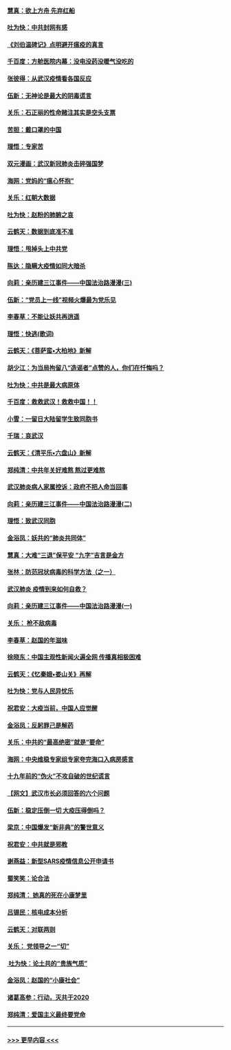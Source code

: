 #### [慧真：欲上方舟 先弃红船](../pages/nsc993/n11853483.md?t=02081811) 
#### [吐为快：中共封网有感](../pages/nsc993/n11852575.md?t=02081811) 
#### [《刘伯温碑记》点明避开瘟疫的真言](../pages/nsc993/n11852128.md?t=02081811) 
#### [千百度：方舱医院内幕：没电没药没暖气没吃的](../pages/nsc993/n11850211.md?t=02081811) 
#### [张彼得：从武汉疫情看各国反应](../pages/nsc993/n11850102.md?t=02081811) 
#### [伍新：无神论是最大的阴毒谎言](../pages/nsc993/n11846129.md?t=02081811) 
#### [关乐：石正丽的性命赌注其实是空头支票](../pages/nsc993/n11846109.md?t=02081811) 
#### [苦胆：戴口罩的中国](../pages/nsc993/n11845576.md?t=02081811) 
#### [理悟：专家苦](../pages/nsc993/n11845564.md?t=02081811) 
#### [双元漫画：武汉新冠肺炎击碎强国梦](../pages/nsc993/n11843320.md?t=02081811) 
#### [海网：党妈的“瘟心怀抱”](../pages/nsc993/n11840740.md?t=02081811) 
#### [关乐：红朝大数据](../pages/nsc993/n11840675.md?t=02081811) 
#### [吐为快：赵粉的肺腑之哀](../pages/nsc993/n11840618.md?t=02081811) 
#### [云鹤天：数据到底准不准](../pages/nsc993/n11840325.md?t=02081811) 
#### [理悟：甩掉头上中共党](../pages/nsc993/n11838826.md?t=02081811) 
#### [陈达：隐瞒大疫情如同大暗杀](../pages/nsc993/n11838771.md?t=02081811) 
#### [向莉：亲历建三江事件——中国法治路漫漫(三)](../pages/nsc993/n11831825.md?t=02081811) 
#### [伍新：“党员上一线”视频火爆最为党乐见](../pages/nsc993/n11838200.md?t=02081811) 
#### [李春草：不能让妖共再逍遥](../pages/nsc993/n11838102.md?t=02081811) 
#### [理悟：快逃(歌词)](../pages/nsc993/n11838083.md?t=02081811) 
#### [云鹤天：《菩萨蛮▪大柏地》新解](../pages/nsc993/n11838059.md?t=02081811) 
#### [胡少江：为当局拘留八“造谣者”点赞的人，你们在忏悔吗？](../pages/nsc993/n11836801.md?t=02081811) 
#### [吐为快：中共是最大病原体](../pages/nsc993/n11836748.md?t=02081811) 
#### [千百度：救救武汉！救救中国！！](../pages/nsc993/n11836145.md?t=02081811) 
#### [小雪：一留日大陆留学生致同胞书](../pages/nsc993/n11834624.md?t=02081811) 
#### [千瑞：哀武汉](../pages/nsc993/n11833647.md?t=02081811) 
#### [云鹤天：《清平乐▪六盘山》新解](../pages/nsc993/n11833611.md?t=02081811) 
#### [郑纯清：中共年关好难熬 熬过更难熬](../pages/nsc993/n11833489.md?t=02081811) 
#### [武汉肺炎病人家属控诉：政府不把人命当回事](../pages/nsc993/n11833205.md?t=02081811) 
#### [向莉：亲历建三江事件——中国法治路漫漫(二)](../pages/nsc993/n11829102.md?t=02081811) 
#### [理悟：致武汉同胞](../pages/nsc993/n11831522.md?t=02081811) 
#### [金浴凤：妖共的“肺炎共同体”](../pages/nsc993/n11829448.md?t=02081811) 
#### [慧真：大难“三退”保平安 “九字”吉言是金方](../pages/nsc993/n11829501.md?t=02081811) 
#### [张林：防范冠状病毒的科学方法（之一）](../pages/nsc993/n11828618.md?t=02081811) 
#### [武汉肺炎 疫情到来如何自救？](../pages/nsc993/n11827632.md?t=02081811) 
#### [向莉：亲历建三江事件——中国法治路漫漫(一)](../pages/nsc993/n11827190.md?t=02081811) 
#### [关乐： 枪不敌病毒](../pages/nsc993/n11826746.md?t=02081811) 
#### [李春草：赵国的年滋味](../pages/nsc993/n11826321.md?t=02081811) 
#### [徐晓东：中国主观性新闻火遍全网 传播真相极困难](../pages/nsc993/n11826508.md?t=02081811) 
#### [云鹤天：《忆秦娥▪娄山关》再解](../pages/nsc993/n11824682.md?t=02081811) 
#### [吐为快：党与人民异忧乐](../pages/nsc993/n11824660.md?t=02081811) 
#### [祝君安：大疫当前，中国人应觉醒](../pages/nsc993/n11821946.md?t=02081811) 
#### [金浴凤：反躬罪己是解药](../pages/nsc993/n11820280.md?t=02081811) 
#### [关乐：中共的“最高绝密”就是“要命”](../pages/nsc993/n11816946.md?t=02081811) 
#### [海网：中央维稳专家组专家夸完海口入病房感言](../pages/nsc993/n11815138.md?t=02081811) 
#### [十九年前的“伪火”不攻自破的世纪谎言](../pages/nsc993/n11813238.md?t=02081811) 
#### [【网文】武汉市长必须回答的六个问题](../pages/nsc993/n11813848.md?t=02081811) 
#### [伍新：稳定压倒一切 大疫压得倒吗？](../pages/nsc993/n11812634.md?t=02081811) 
#### [梁京：中国爆发“新非典”的警世意义](../pages/nsc993/n11812554.md?t=02081811) 
#### [祝君安：中共就是邪教](../pages/nsc993/n11812431.md?t=02081811) 
#### [谢燕益：新型SARS疫情信息公开申请书](../pages/nsc993/n11808840.md?t=02081811) 
#### [蜀笑笑：论合法](../pages/nsc993/n11808064.md?t=02081811) 
#### [郑纯清： 她真的死在小康梦里](../pages/nsc993/n11806623.md?t=02081811) 
#### [吕锡民：核电成本分析](../pages/nsc993/n11806284.md?t=02081811) 
#### [云鹤天：对联两则](../pages/nsc993/n11805957.md?t=02081811) 
#### [关乐： 党领导之一“切”](../pages/nsc993/n11804505.md?t=02081811) 
#### [ 吐为快：论土共的“贵族气质”](../pages/nsc993/n11804490.md?t=02081811) 
#### [金浴凤：赵国的“小康社会”](../pages/nsc993/n11804452.md?t=02081811) 
#### [诸葛高参：行动，灭共于2020](../pages/nsc993/n11804120.md?t=02081811) 
#### [郑纯清：爱国主义最终要党命](../pages/nsc993/n11802197.md?t=02081811) 

----
#### [ >>> 更早内容 <<< ](../indexes/nsc993-earlier.md)
